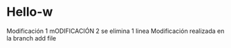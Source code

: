 # Hello-w

Modificación 1 
mODIFICACIÓN 2 se elimina 1 linea
Modificación realizada en la branch add file

